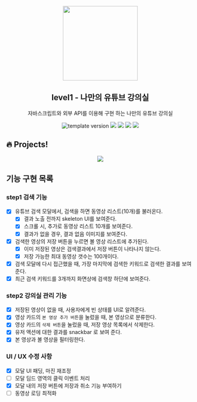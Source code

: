 <p align="middle" >
  <img width="200px;" src="./src/images/readme/laptop_with_youtube_logo.png"/>
</p>
<h2 align="middle">level1 - 나만의 유튜브 강의실</h2>
<p align="middle">자바스크립트와 외부 API를 이용해 구현 하는 나만의 유튜브 강의실</p>
<p align="middle">
  <img src="https://img.shields.io/badge/version-1.0.0-blue?style=flat-square" alt="template version"/>
  <img src="https://img.shields.io/badge/language-html-red.svg?style=flat-square"/>
  <img src="https://img.shields.io/badge/language-css-blue.svg?style=flat-square"/>
  <img src="https://img.shields.io/badge/language-js-yellow.svg?style=flat-square"/>
  <a href="https://github.com/daybrush/moveable/blob/master/LICENSE" target="_blank">
    <img src="https://img.shields.io/github/license/daybrush/moveable.svg?style=flat-square&label=license&color=08CE5D"/>
  </a>
</p>

## 🔥 Projects!

<p align="middle">
  <img src="./src/images/readme/youtube_classroom_preview.png">
</p>

## 기능 구현 목록

### step1 검색 기능

- [x] 유튜브 검색 모달에서, 검색을 하면 동영상 리스트(10개)를 불러온다.
  - [x] 결과 노출 전까지 skeleton UI를 보여준다.
  - [x] 스크롤 시, 추가로 동영상 리스트 10개를 보여준다.
  - [x] 결과가 없을 경우, 결과 없음 이미지를 보여준다.
- [x] 검색한 영상의 저장 버튼을 누르면 볼 영상 리스트에 추가된다.
  - [x] 이미 저장된 영상은 검색결과에서 저장 버튼이 나타나지 않는다.
  - [x] 저장 가능한 최대 동영상 갯수는 100개이다.
- [x] 검색 모달에 다시 접근했을 때, 가장 마지막에 검색한 키워드로 검색한 결과를 보여준다.
- [x] 최근 검색 키워드를 3개까지 화면상에 검색창 하단에 보여준다.

### step2 강의실 관리 기능

- [x] 저장된 영상이 없을 때, 사용자에게 빈 상태를 UI로 알려준다.
- [x] 영상 카드의 `본 영상 추가 버튼`을 눌렀을 때, 본 영상으로 분류한다.
- [x] 영상 카드의 `삭제 버튼`을 눌렀을 때, 저장 영상 목록에서 삭제한다.
- [x] 유저 액션에 대한 결과를 snackbar 로 보여 준다.
- [x] 본 영상과 볼 영상을 필터링한다.

### UI / UX 수정 사항

- [x] 모달 UI 패딩, 마진 재조정
- [ ] 모달 딤드 영역의 클릭 이벤트 처리
- [x] 모달 내의 저장 버튼에 저장과 취소 기능 부여하기
- [ ] 동영상 로딩 최적화
